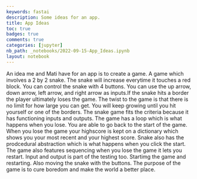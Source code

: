 ```yaml
---
keywords: fastai
description: Some ideas for an app.
title: App Ideas
toc: true 
badges: true
comments: true
categories: [jupyter]
nb_path: _notebooks/2022-09-15-App_Ideas.ipynb
layout: notebook
---
```


<!--
#################################################
### THIS FILE WAS AUTOGENERATED! DO NOT EDIT! ###
#################################################
# file to edit: _notebooks/2022-09-15-App_Ideas.ipynb
-->

<div class="container" id="notebook-container">
        
<div class="cell border-box-sizing text_cell rendered"><div class="inner_cell">
<div class="text_cell_render border-box-sizing rendered_html">
<p>An idea me and Mati have for an app is to create a game. A game which involves a 2 by 2 snake. The snake will increase everytime it touches a red block. You can control the snake with 4 buttons. You can use the up arrow, down arrow, left arrow, and right arrow as inputs.If the snake hits a border the player ultimately loses the game. The twist to the game is that there is no limit for how large you can get. You will keep growing until you hit yourself or one of the borders. The snake game fits the criteria because it has functioning inputs and outputs. The game has a loop which is what happens when you lose. You are able to go back to the start of the game. When you lose the game your highscore is kept on a dictionary which shows you your most recent and your highest score. Snake also has the prodcedural abstraction which is what happens when you click the start. The game also features sequencing when you lose the game it lets you restart. Input and output is part of the testing too. Startimg the game and restarting. Also moving the snake with the buttons. The purpose of the game is to cure boredom and make the world a better place.</p>

</div>
</div>
</div>
</div>
 

